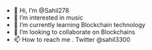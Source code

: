 - 👋 Hi, I’m @Sahil278
- 👀 I’m interested in music
- 🌱 I’m currently learning Blockchain technology 
- 💞️ I’m looking to collaborate on Blockchains
- 📫 How to reach me . Twitter @sahil3300

<!---
Sahil278/Sahil278 is a ✨ special ✨ repository because its `README.md` (this file) appears on your GitHub profile.
You can click the Preview link to take a look at your changes.
--->
